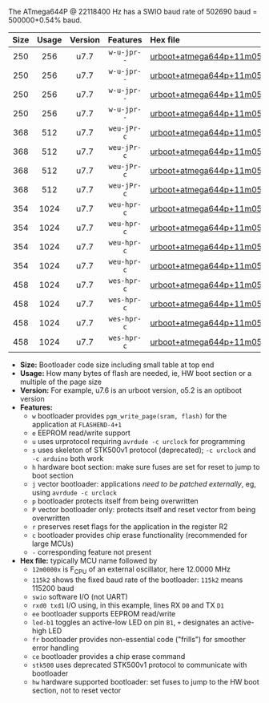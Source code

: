 The ATmega644P @ 22118400 Hz has a SWIO baud rate of 502690 baud = 500000+0.54% baud.

|Size|Usage|Version|Features|Hex file|
|:-:|:-:|:-:|:-:|:--|
|250|256|u7.7|`w-u-jpr--`|[urboot+atmega644p+11m0592x++250k0_swio_rxd0_txd1_led+b0.hex](https://raw.githubusercontent.com/stefanrueger/urboot.hex/main/cores/mightycore/atmega644p/external_oscillator/fcpu+11m0592_Hz/br++250k0_bps/urboot+atmega644p+11m0592x++250k0_swio_rxd0_txd1_led+b0.hex)|
|250|256|u7.7|`w-u-jpr--`|[urboot+atmega644p+11m0592x++250k0_swio_rxd0_txd1_led+b7.hex](https://raw.githubusercontent.com/stefanrueger/urboot.hex/main/cores/mightycore/atmega644p/external_oscillator/fcpu+11m0592_Hz/br++250k0_bps/urboot+atmega644p+11m0592x++250k0_swio_rxd0_txd1_led+b7.hex)|
|250|256|u7.7|`w-u-jpr--`|[urboot+atmega644p+11m0592x++250k0_swio_rxd2_txd3_led+b0.hex](https://raw.githubusercontent.com/stefanrueger/urboot.hex/main/cores/mightycore/atmega644p/external_oscillator/fcpu+11m0592_Hz/br++250k0_bps/urboot+atmega644p+11m0592x++250k0_swio_rxd2_txd3_led+b0.hex)|
|250|256|u7.7|`w-u-jpr--`|[urboot+atmega644p+11m0592x++250k0_swio_rxd2_txd3_led+b7.hex](https://raw.githubusercontent.com/stefanrueger/urboot.hex/main/cores/mightycore/atmega644p/external_oscillator/fcpu+11m0592_Hz/br++250k0_bps/urboot+atmega644p+11m0592x++250k0_swio_rxd2_txd3_led+b7.hex)|
|368|512|u7.7|`weu-jPr-c`|[urboot+atmega644p+11m0592x++250k0_swio_rxd0_txd1_ee_led+b0_fr_ce.hex](https://raw.githubusercontent.com/stefanrueger/urboot.hex/main/cores/mightycore/atmega644p/external_oscillator/fcpu+11m0592_Hz/br++250k0_bps/urboot+atmega644p+11m0592x++250k0_swio_rxd0_txd1_ee_led+b0_fr_ce.hex)|
|368|512|u7.7|`weu-jPr-c`|[urboot+atmega644p+11m0592x++250k0_swio_rxd0_txd1_ee_led+b7_fr_ce.hex](https://raw.githubusercontent.com/stefanrueger/urboot.hex/main/cores/mightycore/atmega644p/external_oscillator/fcpu+11m0592_Hz/br++250k0_bps/urboot+atmega644p+11m0592x++250k0_swio_rxd0_txd1_ee_led+b7_fr_ce.hex)|
|368|512|u7.7|`weu-jPr-c`|[urboot+atmega644p+11m0592x++250k0_swio_rxd2_txd3_ee_led+b0_fr_ce.hex](https://raw.githubusercontent.com/stefanrueger/urboot.hex/main/cores/mightycore/atmega644p/external_oscillator/fcpu+11m0592_Hz/br++250k0_bps/urboot+atmega644p+11m0592x++250k0_swio_rxd2_txd3_ee_led+b0_fr_ce.hex)|
|368|512|u7.7|`weu-jPr-c`|[urboot+atmega644p+11m0592x++250k0_swio_rxd2_txd3_ee_led+b7_fr_ce.hex](https://raw.githubusercontent.com/stefanrueger/urboot.hex/main/cores/mightycore/atmega644p/external_oscillator/fcpu+11m0592_Hz/br++250k0_bps/urboot+atmega644p+11m0592x++250k0_swio_rxd2_txd3_ee_led+b7_fr_ce.hex)|
|354|1024|u7.7|`weu-hpr-c`|[urboot+atmega644p+11m0592x++250k0_swio_rxd0_txd1_ee_led+b0_fr_ce_hw.hex](https://raw.githubusercontent.com/stefanrueger/urboot.hex/main/cores/mightycore/atmega644p/external_oscillator/fcpu+11m0592_Hz/br++250k0_bps/urboot+atmega644p+11m0592x++250k0_swio_rxd0_txd1_ee_led+b0_fr_ce_hw.hex)|
|354|1024|u7.7|`weu-hpr-c`|[urboot+atmega644p+11m0592x++250k0_swio_rxd0_txd1_ee_led+b7_fr_ce_hw.hex](https://raw.githubusercontent.com/stefanrueger/urboot.hex/main/cores/mightycore/atmega644p/external_oscillator/fcpu+11m0592_Hz/br++250k0_bps/urboot+atmega644p+11m0592x++250k0_swio_rxd0_txd1_ee_led+b7_fr_ce_hw.hex)|
|354|1024|u7.7|`weu-hpr-c`|[urboot+atmega644p+11m0592x++250k0_swio_rxd2_txd3_ee_led+b0_fr_ce_hw.hex](https://raw.githubusercontent.com/stefanrueger/urboot.hex/main/cores/mightycore/atmega644p/external_oscillator/fcpu+11m0592_Hz/br++250k0_bps/urboot+atmega644p+11m0592x++250k0_swio_rxd2_txd3_ee_led+b0_fr_ce_hw.hex)|
|354|1024|u7.7|`weu-hpr-c`|[urboot+atmega644p+11m0592x++250k0_swio_rxd2_txd3_ee_led+b7_fr_ce_hw.hex](https://raw.githubusercontent.com/stefanrueger/urboot.hex/main/cores/mightycore/atmega644p/external_oscillator/fcpu+11m0592_Hz/br++250k0_bps/urboot+atmega644p+11m0592x++250k0_swio_rxd2_txd3_ee_led+b7_fr_ce_hw.hex)|
|458|1024|u7.7|`wes-hpr-c`|[urboot+atmega644p+11m0592x++250k0_swio_rxd0_txd1_ee_led+b0_fr_ce_stk500_hw.hex](https://raw.githubusercontent.com/stefanrueger/urboot.hex/main/cores/mightycore/atmega644p/external_oscillator/fcpu+11m0592_Hz/br++250k0_bps/urboot+atmega644p+11m0592x++250k0_swio_rxd0_txd1_ee_led+b0_fr_ce_stk500_hw.hex)|
|458|1024|u7.7|`wes-hpr-c`|[urboot+atmega644p+11m0592x++250k0_swio_rxd0_txd1_ee_led+b7_fr_ce_stk500_hw.hex](https://raw.githubusercontent.com/stefanrueger/urboot.hex/main/cores/mightycore/atmega644p/external_oscillator/fcpu+11m0592_Hz/br++250k0_bps/urboot+atmega644p+11m0592x++250k0_swio_rxd0_txd1_ee_led+b7_fr_ce_stk500_hw.hex)|
|458|1024|u7.7|`wes-hpr-c`|[urboot+atmega644p+11m0592x++250k0_swio_rxd2_txd3_ee_led+b0_fr_ce_stk500_hw.hex](https://raw.githubusercontent.com/stefanrueger/urboot.hex/main/cores/mightycore/atmega644p/external_oscillator/fcpu+11m0592_Hz/br++250k0_bps/urboot+atmega644p+11m0592x++250k0_swio_rxd2_txd3_ee_led+b0_fr_ce_stk500_hw.hex)|
|458|1024|u7.7|`wes-hpr-c`|[urboot+atmega644p+11m0592x++250k0_swio_rxd2_txd3_ee_led+b7_fr_ce_stk500_hw.hex](https://raw.githubusercontent.com/stefanrueger/urboot.hex/main/cores/mightycore/atmega644p/external_oscillator/fcpu+11m0592_Hz/br++250k0_bps/urboot+atmega644p+11m0592x++250k0_swio_rxd2_txd3_ee_led+b7_fr_ce_stk500_hw.hex)|

- **Size:** Bootloader code size including small table at top end
- **Usage:** How many bytes of flash are needed, ie, HW boot section or a multiple of the page size
- **Version:** For example, u7.6 is an urboot version, o5.2 is an optiboot version
- **Features:**
  + `w` bootloader provides `pgm_write_page(sram, flash)` for the application at `FLASHEND-4+1`
  + `e` EEPROM read/write support
  + `u` uses urprotocol requiring `avrdude -c urclock` for programming
  + `s` uses skeleton of STK500v1 protocol (deprecated); `-c urclock` and `-c arduino` both work
  + `h` hardware boot section: make sure fuses are set for reset to jump to boot section
  + `j` vector bootloader: applications *need to be patched externally*, eg, using `avrdude -c urclock`
  + `p` bootloader protects itself from being overwritten
  + `P` vector bootloader only: protects itself and reset vector from being overwritten
  + `r` preserves reset flags for the application in the register R2
  + `c` bootloader provides chip erase functionality (recommended for large MCUs)
  + `-` corresponding feature not present
- **Hex file:** typically MCU name followed by
  + `12m0000x` is F<sub>CPU</sub> of an external oscillator, here 12.0000 MHz
  + `115k2` shows the fixed baud rate of the bootloader: `115k2` means 115200 baud
  + `swio` software I/O (not UART)
  + `rxd0 txd1` I/O using, in this example, lines RX `D0` and TX `D1`
  + `ee` bootloader supports EEPROM read/write
  + `led-b1` toggles an active-low LED on pin `B1`, `+` designates an active-high LED
  + `fr` bootloader provides non-essential code ("frills") for smoother error handling
  + `ce` bootloader provides a chip erase command
  + `stk500` uses deprecated STK500v1 protocol to communicate with bootloader
  + `hw` hardware supported bootloader: set fuses to jump to the HW boot section, not to reset vector
